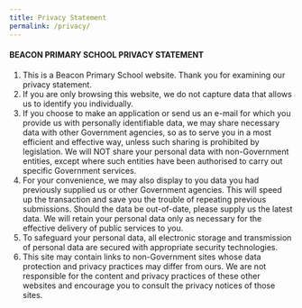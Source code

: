 ```yaml
---
title: Privacy Statement
permalink: /privacy/
---
```

#### **BEACON PRIMARY SCHOOL PRIVACY STATEMENT**

1.	This is a Beacon Primary School website. Thank you for examining our privacy statement.
2.	If you are only browsing this website, we do not capture data that allows us to identify you individually.
3.	If you choose to make an application or send us an e-mail for which you provide us with personally identifiable data, we may share necessary data with other Government agencies, so as to serve you in a most efficient and effective way, unless such sharing is prohibited by legislation. We will NOT share your personal data with non-Government entities, except where such entities have been authorised to carry out specific Government services.
4.	For your convenience, we may also display to you data you had previously supplied us or other Government agencies. This will speed up the transaction and save you the trouble of repeating previous submissions. Should the data be out-of-date, please supply us the latest data. We will retain your personal data only as necessary for the effective delivery of public services to you.
5.	To safeguard your personal data, all electronic storage and transmission of personal data are secured with appropriate security technologies.
6.	This site may contain links to non-Government sites whose data protection and privacy practices may differ from ours. We are not responsible for the content and privacy practices of these other websites and encourage you to consult the privacy notices of those sites.
